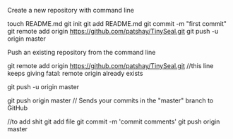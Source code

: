 Create a new repository with command line

touch README.md
git init
git add README.md
git commit -m "first commit"
git remote add origin https://github.com/patshay/TinySeal.git
git push -u origin master

Push an existing repository from the command line

git remote add origin https://github.com/patshay/TinySeal.git
//this line keeps giving fatal: remote origin already exists

git push -u origin master

git push origin master
// Sends your commits in the "master" branch to GitHub

//to add shit
git add file
git commit -m 'commit comments'
git push origin master

